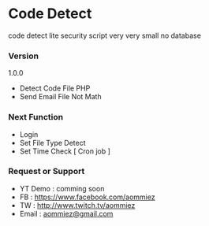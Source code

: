 # Code Detect
 code detect lite security script very very small no database


### Version
1.0.0
- Detect Code File PHP
- Send Email File Not Math

### Next Function

- Login
- Set File Type Detect
- Set Time Check [ Cron job ]

### Request or Support
- YT Demo : comming soon
- FB : https://www.facebook.com/aommiez
- TW : http://www.twitch.tv/aommiez
- Email : aommiez@gmail.com
 


